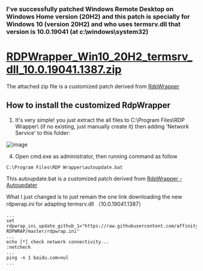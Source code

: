 ### I've successfully patched Windows Remote Desktop on Windows Home version (20H2) and this patch is specially for Windows 10 (version 20H2) and who uses termsrv.dll that version is 10.0.19041 (at c:\windows\system32)
# [RDPWrapper_Win10_20H2_termsrv_dll_10.0.19041.1387.zip](https://github.com/simonchen/RDPWrapper_Win10_20H2_termsrv_dll_10.0.19041.1387/blob/main/RDPWrapper_Win10_20H2_termsrv_dll_10.0.19041.1387.zip)

The attached zip file is a customized patch derived from [RdpWrapper](https://github.com/stascorp/rdpwrap)

## How to install the customized RdpWrapper
1. It's very simple! you just extract the all files to C:\Program Files\RDP Wrapper\ (if no existing, just manually create it)
then adding 'Network Service' to this folder:

![image](https://user-images.githubusercontent.com/345840/154181634-7d8dd8e3-6cf1-4659-9246-da942dd1ac82.png)

4. Open cmd.exe as administrator, then running command as follow
```
C:\Program Files\RDP Wrapper\autoupdate.bat
```
This autoupdate.bat is a customized patch derived from [RdpWrapper - Autoupdater](https://github.com/asmtron/rdpwrap/blob/master/binary-download.md)

What I just changed is to just remain the one link downloading the new rdpwrap.ini for adapting termsrv.dll （10.0.19041.1387）
```
...
set rdpwrap_ini_update_github_1="https://raw.githubusercontent.com/affinityv/INI-RDPWRAP/master/rdpwrap.ini"
...
echo [*] check network connectivity...
:netcheck
...
ping -n 1 baidu.com>nul
...
```

